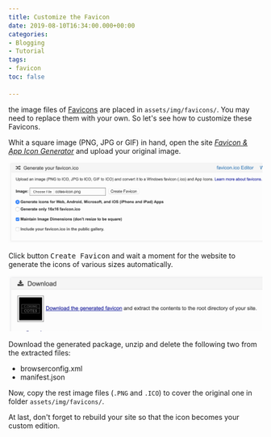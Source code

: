 ```yaml
---
title: Customize the Favicon
date: 2019-08-10T16:34:00.000+00:00
categories:
- Blogging
- Tutorial
tags:
- favicon
toc: false

---
```

the image files of [Favicons](https://www.favicon-generator.org/about/) are placed in `assets/img/favicons/`. You may need to replace them with your own. So let's see how to customize these Favicons.

Whit a square image (PNG, JPG or GIF) in hand, open the site [_Favicon & App Icon Generator_](https://www.favicon-generator.org/) and upload your original image.

![upload-image](/assets/img/sample/upload-image.png)

Click button <kbd>Create Favicon</kbd> and wait a moment for the website to generate the icons of various sizes automatically.

![download-icons](/assets/img/sample/download-icons.png)

Download the generated package, unzip and delete the following two from the extracted files:

* browserconfig.xml
* manifest.json

Now, copy the rest image files (`.PNG` and `.ICO`) to cover the original one in folder `assets/img/favicons/`.

At last, don't forget to rebuild your site so that the icon becomes your custom edition.